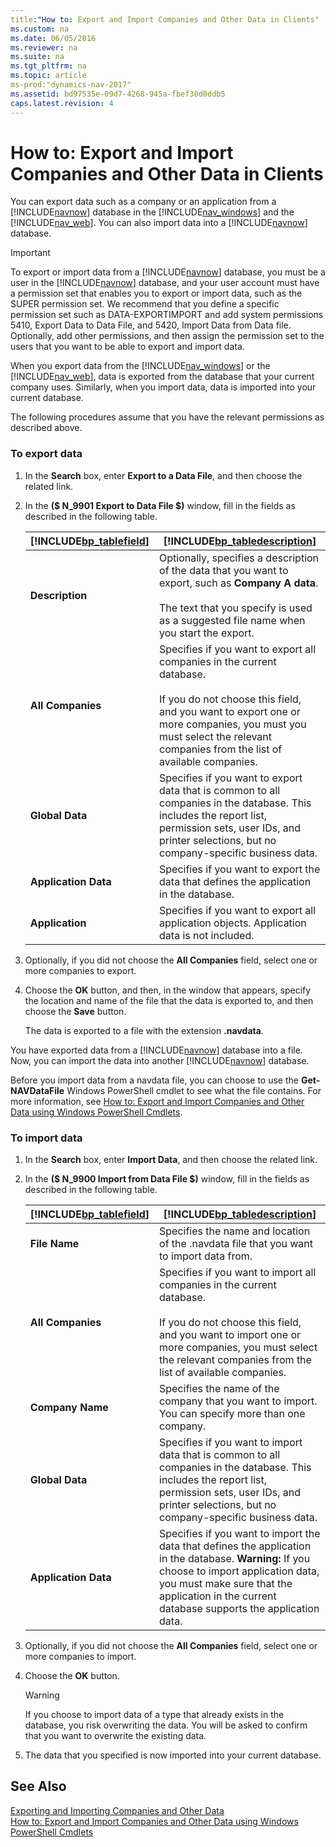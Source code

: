 ```yaml
---
title:"How to: Export and Import Companies and Other Data in Clients"
ms.custom: na
ms.date: 06/05/2016
ms.reviewer: na
ms.suite: na
ms.tgt_pltfrm: na
ms.topic: article
ms-prod:"dynamics-nav-2017"
ms.assetid: bd97535e-09d7-4268-945a-fbef30d0ddb5
caps.latest.revision: 4
---
```

# How to: Export and Import Companies and Other Data in Clients
You can export data such as a company or an application from a [!INCLUDE[navnow](includes/navnow_md.md)] database in the [!INCLUDE[nav_windows](includes/nav_windows_md.md)] and the [!INCLUDE[nav_web](includes/nav_web_md.md)]. You can also import data into a [!INCLUDE[navnow](includes/navnow_md.md)] database.  
  
> [!IMPORTANT]  
>  To export or import data from a [!INCLUDE[navnow](includes/navnow_md.md)] database, you must be a user in the [!INCLUDE[navnow](includes/navnow_md.md)] database, and your user account must have a permission set that enables you to export or import data, such as the SUPER permission set. We recommend that you define a specific permission set such as DATA\-EXPORTIMPORT and add system permissions 5410, Export Data to Data File, and 5420, Import Data from Data file. Optionally, add other permissions, and then assign the permission set to the users that you want to be able to export and import data.  
  
 When you export data from the [!INCLUDE[nav_windows](includes/nav_windows_md.md)] or the [!INCLUDE[nav_web](includes/nav_web_md.md)], data is exported from the database that your current company uses. Similarly, when you import data, data is imported into your current database.  
  
 The following procedures assume that you have the relevant permissions as described above.  
  
### To export data  
  
1.  In the **Search** box, enter **Export to a Data File**, and then choose the related link.  
  
2.  In the **\($ N\_9901 Export to Data File $\)** window, fill in the fields as described in the following table.  
  
    |[!INCLUDE[bp_tablefield](includes/bp_tablefield_md.md)]|[!INCLUDE[bp_tabledescription](includes/bp_tabledescription_md.md)]|  
    |---------------------------------|---------------------------------------|  
    |**Description**|Optionally, specifies a description of the data that you want to export, such as **Company A data**.<br /><br /> The text that you specify is used as a suggested file name when you start the export.|  
    |**All Companies**|Specifies if you want to export all companies in the current database.<br /><br /> If you do not choose this field, and you want to export one or more companies, you must you must select the relevant companies from the list of available companies.|  
    |**Global Data**|Specifies if you want to export data that is common to all companies in the database. This includes the report list, permission sets, user IDs, and printer selections, but no company\-specific business data.|  
    |**Application Data**|Specifies if you want to export the data that defines the application in the database.|  
    |**Application**|Specifies if you want to export all application objects. Application data is not included.|  
  
3.  Optionally, if you did not choose the **All Companies** field, select one or more companies to export.  
  
4.  Choose the **OK** button, and then, in the window that appears, specify the location and name of the file that the data is exported to, and then choose the **Save** button.  
  
     The data is exported to a file with the extension **.navdata**.  
  
 You have exported data from a [!INCLUDE[navnow](includes/navnow_md.md)] database into a file. Now, you can import the data into another [!INCLUDE[navnow](includes/navnow_md.md)] database.  
  
 Before you import data from a navdata file, you can choose to use the **Get\-NAVDataFile** Windows PowerShell cmdlet to see what the file contains. For more information, see [How to: Export and Import Companies and Other Data using Windows PowerShell Cmdlets](../Topic/How%20to:%20Export%20and%20Import%20Companies%20and%20Other%20Data%20using%20Windows%20PowerShell%20Cmdlets.md).  
  
### To import data  
  
1.  In the **Search** box, enter **Import Data**, and then choose the related link.  
  
2.  In the **\($ N\_9900 Import from Data File $\)** window, fill in the fields as described in the following table.  
  
    |[!INCLUDE[bp_tablefield](includes/bp_tablefield_md.md)]|[!INCLUDE[bp_tabledescription](includes/bp_tabledescription_md.md)]|  
    |---------------------------------|---------------------------------------|  
    |**File Name**|Specifies the name and location of the .navdata file that you want to import data from.|  
    |**All Companies**|Specifies if you want to import all companies in the current database.<br /><br /> If you do not choose this field, and you want to import one or more companies, you must select the relevant companies from the list of available companies.|  
    |**Company Name**|Specifies the name of the company that you want to import. You can specify more than one company.|  
    |**Global Data**|Specifies if you want to import data that is common to all companies in the database. This includes the report list, permission sets, user IDs, and printer selections, but no company\-specific business data.|  
    |**Application Data**|Specifies if you want to import the data that defines the application in the database. **Warning:**  If you choose to import application data, you must make sure that the application in the current database supports the application data.|  
  
3.  Optionally, if you did not choose the **All Companies** field, select one or more companies to import.  
  
4.  Choose the **OK** button.  
  
    > [!WARNING]  
    >  If you choose to import data of a type that already exists in the database, you risk overwriting the data. You will be asked to confirm that you want to overwrite the existing data.  
  
5.  The data that you specified is now imported into your current database.  
  
## See Also  
 [Exporting and Importing Companies and Other Data](Exporting-and-Importing-Companies-and-Other-Data.md)   
 [How to: Export and Import Companies and Other Data using Windows PowerShell Cmdlets](../Topic/How%20to:%20Export%20and%20Import%20Companies%20and%20Other%20Data%20using%20Windows%20PowerShell%20Cmdlets.md)